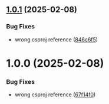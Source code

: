 ## [1.0.1](https://github.com/domaincrafters/ddd_dotnet_application/compare/v1.0.0...v1.0.1) (2025-02-08)


### Bug Fixes

* wrong csproj reference ([846c6f5](https://github.com/domaincrafters/ddd_dotnet_application/commit/846c6f5c77af99faeafccb8a939130c3145c432b))

# 1.0.0 (2025-02-08)


### Bug Fixes

* wrong csproj reference ([67f14f0](https://github.com/domaincrafters/ddd_dotnet_application/commit/67f14f01ef3304f570592d9f7041534eaac99a02))
